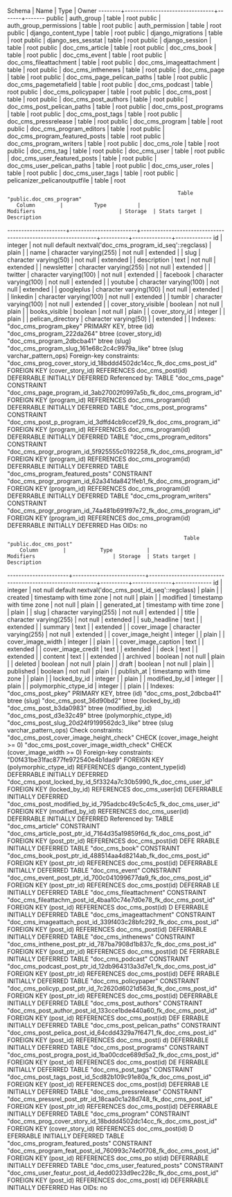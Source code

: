  Schema |              Name              | Type  | Owner 
--------+--------------------------------+-------+-------
 public | auth_group                     | table | root
 public | auth_group_permissions         | table | root
 public | auth_permission                | table | root
 public | django_content_type            | table | root
 public | django_migrations              | table | root
 public | django_ses_sesstat             | table | root
 public | django_session                 | table | root
 public | doc_cms_article                | table | root
 public | doc_cms_book                   | table | root
 public | doc_cms_event                  | table | root
 public | doc_cms_fileattachment         | table | root
 public | doc_cms_imageattachment        | table | root
 public | doc_cms_inthenews              | table | root
 public | doc_cms_page                   | table | root
 public | doc_cms_page_pelican_paths     | table | root
 public | doc_cms_pagemetafield          | table | root
 public | doc_cms_podcast                | table | root
 public | doc_cms_policypaper            | table | root
 public | doc_cms_post                   | table | root
 public | doc_cms_post_authors           | table | root
 public | doc_cms_post_pelican_paths     | table | root
 public | doc_cms_post_programs          | table | root
 public | doc_cms_post_tags              | table | root
 public | doc_cms_pressrelease           | table | root
 public | doc_cms_program                | table | root
 public | doc_cms_program_editors        | table | root
 public | doc_cms_program_featured_posts | table | root
 public | doc_cms_program_writers        | table | root
 public | doc_cms_role                   | table | root
 public | doc_cms_tag                    | table | root
 public | doc_cms_user                   | table | root
 public | doc_cms_user_featured_posts    | table | root
 public | doc_cms_user_pelican_paths     | table | root
 public | doc_cms_user_roles             | table | root
 public | doc_cms_user_tags              | table | root
 public | pelicanizer_pelicanoutputfile  | table | root





                                                           Table "public.doc_cms_program"
       Column        |          Type          |                          Modifiers                           | Storage  | Stats target | Description 
---------------------+------------------------+--------------------------------------------------------------+----------+--------------+-------------
 id                  | integer                | not null default nextval('doc_cms_program_id_seq'::regclass) | plain    |              | 
 name                | character varying(255) | not null                                                     | extended |              | 
 slug                | character varying(50)  | not null                                                     | extended |              | 
 description         | text                   | not null                                                     | extended |              | 
 newsletter          | character varying(255) | not null                                                     | extended |              | 
 twitter             | character varying(100) | not null                                                     | extended |              | 
 facebook            | character varying(100) | not null                                                     | extended |              | 
 youtube             | character varying(100) | not null                                                     | extended |              | 
 googleplus          | character varying(100) | not null                                                     | extended |              | 
 linkedin            | character varying(100) | not null                                                     | extended |              | 
 tumblr              | character varying(100) | not null                                                     | extended |              | 
 cover_story_visible | boolean                | not null                                                     | plain    |              | 
 books_visible       | boolean                | not null                                                     | plain    |              | 
 cover_story_id      | integer                |                                                              | plain    |              | 
 pelican_directory   | character varying(50)  |                                                              | extended |              | 
Indexes:
    "doc_cms_program_pkey" PRIMARY KEY, btree (id)
    "doc_cms_program_222da264" btree (cover_story_id)
    "doc_cms_program_2dbcba41" btree (slug)
    "doc_cms_program_slug_161e68c2c4c9979a_like" btree (slug varchar_pattern_ops)
Foreign-key constraints:
    "doc_cms_prog_cover_story_id_18bddd4502dc14cc_fk_doc_cms_post_id" FOREIGN KEY (cover_story_id) REFERENCES doc_cms_post(id) DEFERRABLE INITIALLY DEFERRED
Referenced by:
    TABLE "doc_cms_page" CONSTRAINT "doc_cms_page_program_id_3ab27002f0997a5b_fk_doc_cms_program_id" FOREIGN KEY (program_id) REFERENCES doc_cms_program(id) DEFERRABLE INITIALLY DEFERRED
    TABLE "doc_cms_post_programs" CONSTRAINT "doc_cms_post_p_program_id_3dffd4cb9ccef29_fk_doc_cms_program_id" FOREIGN KEY (program_id) REFERENCES doc_cms_program(id) DEFERRABLE INITIALLY DEFERRED
    TABLE "doc_cms_program_editors" CONSTRAINT "doc_cms_progr_program_id_5f925555c0192258_fk_doc_cms_program_id" FOREIGN KEY (program_id) REFERENCES doc_cms_program(id) DEFERRABLE INITIALLY DEFERRED
    TABLE "doc_cms_program_featured_posts" CONSTRAINT "doc_cms_progr_program_id_62a341da8421feb1_fk_doc_cms_program_id" FOREIGN KEY (program_id) REFERENCES doc_cms_program(id) DEFERRABLE INITIALLY DEFERRED
    TABLE "doc_cms_program_writers" CONSTRAINT "doc_cms_progr_program_id_74a481b691f97e72_fk_doc_cms_program_id" FOREIGN KEY (program_id) REFERENCES doc_cms_program(id) DEFERRABLE INITIALLY DEFERRED
Has OIDs: no





                                                             Table "public.doc_cms_post"
        Column        |           Type           |                         Modifiers                         | Storage  | Stats target | Description 
----------------------+--------------------------+-----------------------------------------------------------+----------+--------------+-------------
 id                   | integer                  | not null default nextval('doc_cms_post_id_seq'::regclass) | plain    |              | 
 created              | timestamp with time zone | not null                                                  | plain    |              | 
 modified             | timestamp with time zone | not null                                                  | plain    |              | 
 generated_at         | timestamp with time zone |                                                           | plain    |              | 
 slug                 | character varying(255)   | not null                                                  | extended |              | 
 title                | character varying(255)   | not null                                                  | extended |              | 
 sub_headline         | text                     |                                                           | extended |              | 
 summary              | text                     |                                                           | extended |              | 
 cover_image          | character varying(255)   | not null                                                  | extended |              | 
 cover_image_height   | integer                  |                                                           | plain    |              | 
 cover_image_width    | integer                  |                                                           | plain    |              | 
 cover_image_caption  | text                     |                                                           | extended |              | 
 cover_image_credit   | text                     |                                                           | extended |              | 
 deck                 | text                     |                                                           | extended |              | 
 content              | text                     |                                                           | extended |              | 
 archived             | boolean                  | not null                                                  | plain    |              | 
 deleted              | boolean                  | not null                                                  | plain    |              | 
 draft                | boolean                  | not null                                                  | plain    |              | 
 published            | boolean                  | not null                                                  | plain    |              | 
 publish_at           | timestamp with time zone |                                                           | plain    |              | 
 locked_by_id         | integer                  |                                                           | plain    |              | 
 modified_by_id       | integer                  |                                                           | plain    |              | 
 polymorphic_ctype_id | integer                  |                                                           | plain    |              | 
Indexes:
    "doc_cms_post_pkey" PRIMARY KEY, btree (id)
    "doc_cms_post_2dbcba41" btree (slug)
    "doc_cms_post_36d90bd2" btree (locked_by_id)
    "doc_cms_post_b3da0983" btree (modified_by_id)
    "doc_cms_post_d3e32c49" btree (polymorphic_ctype_id)
    "doc_cms_post_slug_20d24f9199562dc3_like" btree (slug varchar_pattern_ops)
Check constraints:
    "doc_cms_post_cover_image_height_check" CHECK (cover_image_height >= 0)
    "doc_cms_post_cover_image_width_check" CHECK (cover_image_width >= 0)
Foreign-key constraints:
    "D0f431be31fac877fe972540e4b1dad9" FOREIGN KEY (polymorphic_ctype_id) REFERENCES django_content_type(id) DEFERRABLE INITIALLY DEFERRED
    "doc_cms_post_locked_by_id_5f3324a7c30b5990_fk_doc_cms_user_id" FOREIGN KEY (locked_by_id) REFERENCES doc_cms_user(id) DEFERRABLE INITIALLY DEFERRED
    "doc_cms_post_modified_by_id_795adcbc49c5c4c5_fk_doc_cms_user_id" FOREIGN KEY (modified_by_id) REFERENCES doc_cms_user(id) DEFERRABLE INITIALLY DEFERRED
Referenced by:
    TABLE "doc_cms_article" CONSTRAINT "doc_cms_article_post_ptr_id_7164d35a19859f6d_fk_doc_cms_post_id" FOREIGN KEY (post_ptr_id) REFERENCES doc_cms_post(id) DEFE
RRABLE INITIALLY DEFERRED
    TABLE "doc_cms_book" CONSTRAINT "doc_cms_book_post_ptr_id_488514aa4d8214ab_fk_doc_cms_post_id" FOREIGN KEY (post_ptr_id) REFERENCES doc_cms_post(id) DEFERRABLE
 INITIALLY DEFERRED
    TABLE "doc_cms_event" CONSTRAINT "doc_cms_event_post_ptr_id_700c041099677da9_fk_doc_cms_post_id" FOREIGN KEY (post_ptr_id) REFERENCES doc_cms_post(id) DEFERRAB
LE INITIALLY DEFERRED
    TABLE "doc_cms_fileattachment" CONSTRAINT "doc_cms_fileattachm_post_id_4baa10c74e7d0e78_fk_doc_cms_post_id" FOREIGN KEY (post_id) REFERENCES doc_cms_post(id) D
EFERRABLE INITIALLY DEFERRED
    TABLE "doc_cms_imageattachment" CONSTRAINT "doc_cms_imageattach_post_id_339f403c28bfc292_fk_doc_cms_post_id" FOREIGN KEY (post_id) REFERENCES doc_cms_post(id) 
DEFERRABLE INITIALLY DEFERRED
    TABLE "doc_cms_inthenews" CONSTRAINT "doc_cms_inthene_post_ptr_id_787ba7908d1b837c_fk_doc_cms_post_id" FOREIGN KEY (post_ptr_id) REFERENCES doc_cms_post(id) DE
FERRABLE INITIALLY DEFERRED
    TABLE "doc_cms_podcast" CONSTRAINT "doc_cms_podcast_post_ptr_id_12db964313a3d7e1_fk_doc_cms_post_id" FOREIGN KEY (post_ptr_id) REFERENCES doc_cms_post(id) DEFE
RRABLE INITIALLY DEFERRED
    TABLE "doc_cms_policypaper" CONSTRAINT "doc_cms_policyp_post_ptr_id_7c2620d6021d563d_fk_doc_cms_post_id" FOREIGN KEY (post_ptr_id) REFERENCES doc_cms_post(id) 
DEFERRABLE INITIALLY DEFERRED
    TABLE "doc_cms_post_authors" CONSTRAINT "doc_cms_post_author_post_id_133cce1bde440a60_fk_doc_cms_post_id" FOREIGN KEY (post_id) REFERENCES doc_cms_post(id) DEF
ERRABLE INITIALLY DEFERRED
    TABLE "doc_cms_post_pelican_paths" CONSTRAINT "doc_cms_post_pelica_post_id_64cdd4329a7f6471_fk_doc_cms_post_id" FOREIGN KEY (post_id) REFERENCES doc_cms_post(i
d) DEFERRABLE INITIALLY DEFERRED
    TABLE "doc_cms_post_programs" CONSTRAINT "doc_cms_post_progra_post_id_1ba00cdce689d5a2_fk_doc_cms_post_id" FOREIGN KEY (post_id) REFERENCES doc_cms_post(id) DE
FERRABLE INITIALLY DEFERRED
    TABLE "doc_cms_post_tags" CONSTRAINT "doc_cms_post_tags_post_id_5cd82b109c91e80a_fk_doc_cms_post_id" FOREIGN KEY (post_id) REFERENCES doc_cms_post(id) DEFERRAB
LE INITIALLY DEFERRED
    TABLE "doc_cms_pressrelease" CONSTRAINT "doc_cms_pressrel_post_ptr_id_18caa0c1a28d748_fk_doc_cms_post_id" FOREIGN KEY (post_ptr_id) REFERENCES doc_cms_post(id)
 DEFERRABLE INITIALLY DEFERRED
    TABLE "doc_cms_program" CONSTRAINT "doc_cms_prog_cover_story_id_18bddd4502dc14cc_fk_doc_cms_post_id" FOREIGN KEY (cover_story_id) REFERENCES doc_cms_post(id) D
EFERRABLE INITIALLY DEFERRED
    TABLE "doc_cms_program_featured_posts" CONSTRAINT "doc_cms_program_feat_post_id_760993c74e0f708_fk_doc_cms_post_id" FOREIGN KEY (post_id) REFERENCES doc_cms_po
st(id) DEFERRABLE INITIALLY DEFERRED
    TABLE "doc_cms_user_featured_posts" CONSTRAINT "doc_cms_user_featur_post_id_4edd0233d9ec228c_fk_doc_cms_post_id" FOREIGN KEY (post_id) REFERENCES doc_cms_post(
id) DEFERRABLE INITIALLY DEFERRED
Has OIDs: no

